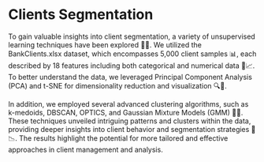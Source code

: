 # Clients Segmentation

To gain valuable insights into client segmentation, a variety of unsupervised learning techniques have been explored 🧠✨. We utilized the BankClients.xlsx dataset, which encompasses 5,000 client samples 📊, each described by 18 features including both categorical and numerical data 🔢📈. To better understand the data, we leveraged Principal Component Analysis (PCA) and t-SNE for dimensionality reduction and visualization 🔍🔮.

In addition, we employed several advanced clustering algorithms, such as k-medoids, DBSCAN, OPTICS, and Gaussian Mixture Models (GMM) 🔄🔬. These techniques unveiled intriguing patterns and clusters within the data, providing deeper insights into client behavior and segmentation strategies 🚀📉. The results highlight the potential for more tailored and effective approaches in client management and analysis.

